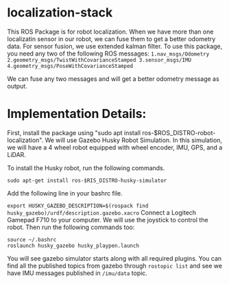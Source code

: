 # localization-stack
This ROS Package is for robot localization. When we have more than one localizatin sensor in our robot, we can fuse them to get a better odometry data. For sensor fusion, we use extended kalman filter. 
To use this package, you need any two of the following ROS messages:
``` 1.nav_msgs/Odometry  2.geometry_msgs/TwistWithCovarianceStamped 3.sensor_msgs/IMU 4.geometry_msgs/PoseWithCovarianceStamped ```

We can fuse any two messages and will get a better odometry message as output.

# Implementation Details:

First, install the package using "sudo apt install ros-$ROS_DISTRO-robot-localization". We will use Gazebo Husky Robot Simulation. In this simulation, we will have a 4 wheel robot equipped with wheel encoder, IMU, GPS, and a LiDAR. 

To install the Husky robot, run the following commands.

```sudo apt-get install ros-$RIS_DISTRO-husky-simulator```

Add the following line in your bashrc file.

```export HUSKY_GAZEBO_DESCRIPTION=$(rospack find husky_gazebo)/urdf/description.gazebo.xacro```
Connect a Logitech Gamepad F710 to your computer. We will use the joystick to control the robot. Then run the following commands too:

``` 
source ~/.bashrc 
roslaunch husky_gazebo husky_playpen.launch
```
You will see gazebo simulator starts along with all required plugins. You can find all the published topics from gazebo through ```rostopic list``` and see we have IMU messages published in ```/imu/data``` topic.
